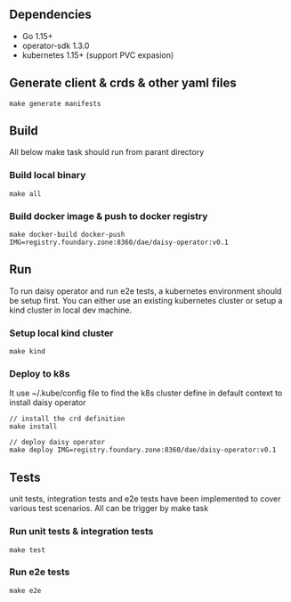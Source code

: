 ## Dependencies

- Go 1.15+
- operator-sdk 1.3.0
- kubernetes 1.15+ (support PVC expasion)

## Generate client & crds & other yaml files
```
make generate manifests
```

## Build
All below make task should run from parant directory

### Build local binary

```
make all
```

### Build docker image & push to docker registry

```
make docker-build docker-push IMG=registry.foundary.zone:8360/dae/daisy-operator:v0.1
```

## Run
To run daisy operator and run e2e tests, a kubernetes environment should be setup first. 
You can either use an existing kubernetes cluster or setup a kind cluster 
in local dev machine.

### Setup local kind cluster
```
make kind
```

### Deploy to k8s
It use ~/.kube/config file to find the k8s cluster 
define in default context to install daisy operator

```
// install the crd definition
make install

// deploy daisy operator
make deploy IMG=registry.foundary.zone:8360/dae/daisy-operator:v0.1
```

## Tests

unit tests, integration tests and e2e tests have been implemented to 
cover various test scenarios. All can be trigger by make task

### Run unit tests & integration tests
```
make test
```

### Run e2e tests
```
make e2e
```

